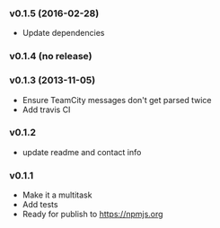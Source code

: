 <a name="v0.1.5"></a>
### v0.1.5 (2016-02-28)
- Update dependencies

### v0.1.4 (no release)

<a name="v0.1.3"></a>
### v0.1.3 (2013-11-05)
- Ensure TeamCity messages don't get parsed twice
- Add travis CI

### v0.1.2
- update readme and contact info

### v0.1.1
- Make it a multitask
- Add tests
- Ready for publish to https://npmjs.org




